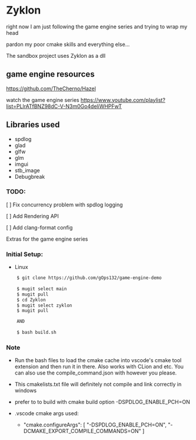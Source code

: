 # Zyklon

right now I am just following the game engine series and trying to wrap my head

pardon my poor cmake skills and everything else...

The sandbox project uses Zyklon as a dll

## game engine resources
https://github.com/TheCherno/Hazel

watch the game engine series
https://www.youtube.com/playlist?list=PLlrATfBNZ98dC-V-N3m0Go4deliWHPFwT

## Libraries used
* spdlog
* glad
* glfw
* glm
* imgui
* stb_image
* Debugbreak

### TODO:
[ ] Fix concurrency problem with spdlog logging

[ ] Add Rendering API

[ ] Add clang-format config

Extras for the game engine series

### Initial Setup:

<!-- TODO: 
    Configure setup on specific platform 
 -->

* Linux
```sh
    $ git clone https://github.com/gOps132/game-engine-demo
    
    $ mugit select main
    $ mugit pull
    $ cd Zyklon
    $ mugit select zyklon
    $ mugit pull

    AND
    
    $ bash build.sh 
```

### Note

* Run the bash files to load the cmake cache into vscode's cmake tool extension
and then run it in there. Also works with CLion and etc. You can also use the 
compile_command.json with however you please.

* This cmakelists.txt file will definitely not compile and link correctly in windows  

* prefer to to build with cmake build option -DSPDLOG_ENABLE_PCH=ON

* .vscode cmake args used:
    *   "cmake.configureArgs": [
        "-DSPDLOG_ENABLE_PCH=ON",
        "-DCMAKE_EXPORT_COMPILE_COMMANDS=ON"
    ]